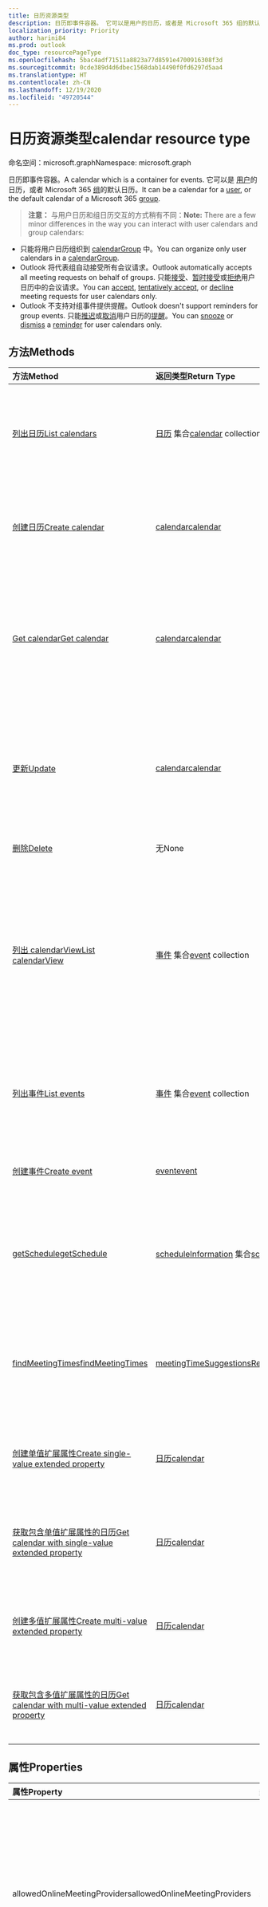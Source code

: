 ```yaml
---
title: 日历资源类型
description: 日历即事件容器。 它可以是用户的日历，或者是 Microsoft 365 组的默认日历。
localization_priority: Priority
author: harini84
ms.prod: outlook
doc_type: resourcePageType
ms.openlocfilehash: 5bac4adf71511a8823a77d8591e4700916308f3d
ms.sourcegitcommit: 0cde389d4d6dbec1568dab14490f0fd6297d5aa4
ms.translationtype: HT
ms.contentlocale: zh-CN
ms.lasthandoff: 12/19/2020
ms.locfileid: "49720544"
---
```

# <a name="calendar-resource-type"></a><span data-ttu-id="81cd4-104">日历资源类型</span><span class="sxs-lookup"><span data-stu-id="81cd4-104">calendar resource type</span></span>

<span data-ttu-id="81cd4-105">命名空间：microsoft.graph</span><span class="sxs-lookup"><span data-stu-id="81cd4-105">Namespace: microsoft.graph</span></span>

<span data-ttu-id="81cd4-106">日历即事件容器。</span><span class="sxs-lookup"><span data-stu-id="81cd4-106">A calendar which is a container for events.</span></span> <span data-ttu-id="81cd4-107">它可以是 [用户](user.md)的日历，或者 Microsoft 365 [组](group.md)的默认日历。</span><span class="sxs-lookup"><span data-stu-id="81cd4-107">It can be a calendar for a [user](user.md), or the default calendar of a Microsoft 365 [group](group.md).</span></span>

> <span data-ttu-id="81cd4-108">**注意：** 与用户日历和组日历交互的方式稍有不同：</span><span class="sxs-lookup"><span data-stu-id="81cd4-108">**Note:** There are a few minor differences in the way you can interact with user calendars and group calendars:</span></span>

- <span data-ttu-id="81cd4-109">只能将用户日历组织到 [calendarGroup](calendargroup.md) 中。</span><span class="sxs-lookup"><span data-stu-id="81cd4-109">You can organize only user calendars in a [calendarGroup](calendargroup.md).</span></span>
- <span data-ttu-id="81cd4-110">Outlook 将代表组自动接受所有会议请求。</span><span class="sxs-lookup"><span data-stu-id="81cd4-110">Outlook automatically accepts all meeting requests on behalf of groups.</span></span> <span data-ttu-id="81cd4-111">只能[接受](../api/event-accept.md)、[暂时接受](../api/event-tentativelyaccept.md)或[拒绝](../api/event-decline.md)用户日历中的会议请求。</span><span class="sxs-lookup"><span data-stu-id="81cd4-111">You can [accept](../api/event-accept.md), [tentatively accept](../api/event-tentativelyaccept.md), or [decline](../api/event-decline.md)  meeting requests for user calendars only.</span></span>
- <span data-ttu-id="81cd4-112">Outlook 不支持对组事件提供提醒。</span><span class="sxs-lookup"><span data-stu-id="81cd4-112">Outlook doesn't support reminders for group events.</span></span> <span data-ttu-id="81cd4-113">只能[推迟](../api/event-snoozereminder.md)或[取消](../api/event-dismissreminder.md)用户日历的[提醒](reminder.md)。</span><span class="sxs-lookup"><span data-stu-id="81cd4-113">You can [snooze](../api/event-snoozereminder.md) or [dismiss](../api/event-dismissreminder.md) a [reminder](reminder.md) for user calendars only.</span></span>

## <a name="methods"></a><span data-ttu-id="81cd4-114">方法</span><span class="sxs-lookup"><span data-stu-id="81cd4-114">Methods</span></span>

| <span data-ttu-id="81cd4-115">方法</span><span class="sxs-lookup"><span data-stu-id="81cd4-115">Method</span></span>       | <span data-ttu-id="81cd4-116">返回类型</span><span class="sxs-lookup"><span data-stu-id="81cd4-116">Return Type</span></span>  |<span data-ttu-id="81cd4-117">说明</span><span class="sxs-lookup"><span data-stu-id="81cd4-117">Description</span></span>|
|:---------------|:--------|:----------|
|[<span data-ttu-id="81cd4-118">列出日历</span><span class="sxs-lookup"><span data-stu-id="81cd4-118">List calendars</span></span>](../api/user-list-calendars.md)|<span data-ttu-id="81cd4-119">[日历](calendar.md) 集合</span><span class="sxs-lookup"><span data-stu-id="81cd4-119">[calendar](calendar.md) collection</span></span>|<span data-ttu-id="81cd4-120">获取所有用户的日历，或者获取默认或其他特定日历组中的日历。</span><span class="sxs-lookup"><span data-stu-id="81cd4-120">Get all the user's calendars, or the calendars in the default or other specific calendar group.</span></span>|
|[<span data-ttu-id="81cd4-121">创建日历</span><span class="sxs-lookup"><span data-stu-id="81cd4-121">Create calendar</span></span>](../api/user-post-calendars.md) |[<span data-ttu-id="81cd4-122">calendar</span><span class="sxs-lookup"><span data-stu-id="81cd4-122">calendar</span></span>](calendar.md)| <span data-ttu-id="81cd4-123">在默认日历组或用户的指定日历组中新建日历。</span><span class="sxs-lookup"><span data-stu-id="81cd4-123">Create a new calendar in the default calendar group or specified calendar group for a user.</span></span>|
|[<span data-ttu-id="81cd4-124">Get calendar</span><span class="sxs-lookup"><span data-stu-id="81cd4-124">Get calendar</span></span>](../api/calendar-get.md) | [<span data-ttu-id="81cd4-125">calendar</span><span class="sxs-lookup"><span data-stu-id="81cd4-125">calendar</span></span>](calendar.md) |<span data-ttu-id="81cd4-126">获取 **calendar** 对象的属性和关系。</span><span class="sxs-lookup"><span data-stu-id="81cd4-126">Get the properties and relationships of a **calendar** object.</span></span> <span data-ttu-id="81cd4-127">可以是用户的日历，也可以是 Microsoft 365 组的默认日历。</span><span class="sxs-lookup"><span data-stu-id="81cd4-127">The calendar can be one for a user, or the default calendar of a Microsoft 365 group.</span></span> |
|[<span data-ttu-id="81cd4-128">更新</span><span class="sxs-lookup"><span data-stu-id="81cd4-128">Update</span></span>](../api/calendar-update.md) | [<span data-ttu-id="81cd4-129">calendar</span><span class="sxs-lookup"><span data-stu-id="81cd4-129">calendar</span></span>](calendar.md)  |<span data-ttu-id="81cd4-130">更新 **calendar** 对象的属性。</span><span class="sxs-lookup"><span data-stu-id="81cd4-130">Update the properties of a **calendar** object.</span></span> <span data-ttu-id="81cd4-131">可以是用户的日历，也可以是 Microsoft 365 组的默认日历。</span><span class="sxs-lookup"><span data-stu-id="81cd4-131">The calendar can be one for a user, or the default calendar of a Microsoft 365 group.</span></span> |
|[<span data-ttu-id="81cd4-132">删除</span><span class="sxs-lookup"><span data-stu-id="81cd4-132">Delete</span></span>](../api/calendar-delete.md) | <span data-ttu-id="81cd4-133">无</span><span class="sxs-lookup"><span data-stu-id="81cd4-133">None</span></span> |<span data-ttu-id="81cd4-134">删除 calendar 对象。</span><span class="sxs-lookup"><span data-stu-id="81cd4-134">Delete calendar object.</span></span> |
|[<span data-ttu-id="81cd4-135">列出 calendarView</span><span class="sxs-lookup"><span data-stu-id="81cd4-135">List calendarView</span></span>](../api/calendar-list-calendarview.md) |<span data-ttu-id="81cd4-136">[事件](event.md) 集合</span><span class="sxs-lookup"><span data-stu-id="81cd4-136">[event](event.md) collection</span></span>| <span data-ttu-id="81cd4-137">从用户的主日历 `(../me/calendarview)` 或指定日历中，获取由时间范围定义的日历视图中的事件发生次数、异常和单个实例。</span><span class="sxs-lookup"><span data-stu-id="81cd4-137">Get the occurrences, exceptions, and single instances of events in a calendar view defined by a time range, from the user's primary calendar `(../me/calendarview)` or from a specified calendar.</span></span>|
|[<span data-ttu-id="81cd4-138">列出事件</span><span class="sxs-lookup"><span data-stu-id="81cd4-138">List events</span></span>](../api/calendar-list-events.md) |<span data-ttu-id="81cd4-139">[事件](event.md) 集合</span><span class="sxs-lookup"><span data-stu-id="81cd4-139">[event](event.md) collection</span></span>| <span data-ttu-id="81cd4-p107">检索日历中的事件列表。该列表包含单实例会议和系列主控事件。</span><span class="sxs-lookup"><span data-stu-id="81cd4-p107">Retrieve a list of events in a calendar.  The list contains single instance meetings and series masters.</span></span>|
|[<span data-ttu-id="81cd4-142">创建事件</span><span class="sxs-lookup"><span data-stu-id="81cd4-142">Create event</span></span>](../api/calendar-post-events.md) |[<span data-ttu-id="81cd4-143">event</span><span class="sxs-lookup"><span data-stu-id="81cd4-143">event</span></span>](event.md)| <span data-ttu-id="81cd4-144">在默认或指定日历中创建新事件。</span><span class="sxs-lookup"><span data-stu-id="81cd4-144">Create a new event in the default or specified calendar.</span></span>|
|[<span data-ttu-id="81cd4-145">getSchedule</span><span class="sxs-lookup"><span data-stu-id="81cd4-145">getSchedule</span></span>](../api/calendar-getschedule.md) |<span data-ttu-id="81cd4-146">[scheduleInformation](scheduleinformation.md) 集合</span><span class="sxs-lookup"><span data-stu-id="81cd4-146">[scheduleInformation](scheduleinformation.md) collection</span></span>|<span data-ttu-id="81cd4-147">获取用户、通讯组列表或资源在指定时间段内的忙/闲状态信息。</span><span class="sxs-lookup"><span data-stu-id="81cd4-147">Get the free/busy availability information for a collection of users, distributions lists, or resources, for a specified time period.</span></span> |
|[<span data-ttu-id="81cd4-148">findMeetingTimes</span><span class="sxs-lookup"><span data-stu-id="81cd4-148">findMeetingTimes</span></span>](../api/user-findmeetingtimes.md) |[<span data-ttu-id="81cd4-149">meetingTimeSuggestionsResult</span><span class="sxs-lookup"><span data-stu-id="81cd4-149">meetingTimeSuggestionsResult</span></span>](meetingtimesuggestionsresult.md) |<span data-ttu-id="81cd4-150">根据组织者和与会者忙/闲状态以及时间或地点约束，建议会议时间和地点。</span><span class="sxs-lookup"><span data-stu-id="81cd4-150">Suggest meeting times and locations based on organizer and attendee availability, and time or location constraints.</span></span> |
|[<span data-ttu-id="81cd4-151">创建单值扩展属性</span><span class="sxs-lookup"><span data-stu-id="81cd4-151">Create single-value extended property</span></span>](../api/singlevaluelegacyextendedproperty-post-singlevalueextendedproperties.md) |[<span data-ttu-id="81cd4-152">日历</span><span class="sxs-lookup"><span data-stu-id="81cd4-152">calendar</span></span>](calendar.md)  |<span data-ttu-id="81cd4-153">在新建或现有日历中创建一个或多个单值扩展属性。</span><span class="sxs-lookup"><span data-stu-id="81cd4-153">Create one or more single-value extended properties in a new or existing calendar.</span></span>   |
|[<span data-ttu-id="81cd4-154">获取包含单值扩展属性的日历</span><span class="sxs-lookup"><span data-stu-id="81cd4-154">Get calendar with single-value extended property</span></span>](../api/singlevaluelegacyextendedproperty-get.md)  | [<span data-ttu-id="81cd4-155">日历</span><span class="sxs-lookup"><span data-stu-id="81cd4-155">calendar</span></span>](calendar.md) | <span data-ttu-id="81cd4-156">通过使用 `$expand` 或 `$filter` 获取包含一个单值扩展属性的日历。</span><span class="sxs-lookup"><span data-stu-id="81cd4-156">Get calendars that contain a single-value extended property by using `$expand` or `$filter`.</span></span> |
|[<span data-ttu-id="81cd4-157">创建多值扩展属性</span><span class="sxs-lookup"><span data-stu-id="81cd4-157">Create multi-value extended property</span></span>](../api/multivaluelegacyextendedproperty-post-multivalueextendedproperties.md) | [<span data-ttu-id="81cd4-158">日历</span><span class="sxs-lookup"><span data-stu-id="81cd4-158">calendar</span></span>](calendar.md) | <span data-ttu-id="81cd4-159">在新建或现有的日历中创建一个或多个多值扩展属性。</span><span class="sxs-lookup"><span data-stu-id="81cd4-159">Create one or more multi-value extended properties in a new or existing calendar.</span></span>  |
|[<span data-ttu-id="81cd4-160">获取包含多值扩展属性的日历</span><span class="sxs-lookup"><span data-stu-id="81cd4-160">Get calendar with multi-value extended property</span></span>](../api/multivaluelegacyextendedproperty-get.md)  | [<span data-ttu-id="81cd4-161">日历</span><span class="sxs-lookup"><span data-stu-id="81cd4-161">calendar</span></span>](calendar.md) | <span data-ttu-id="81cd4-162">使用 `$expand` 获取包含一个多值扩展属性的日历。</span><span class="sxs-lookup"><span data-stu-id="81cd4-162">Get a calendar that contains a multi-value extended property by using `$expand`.</span></span> |

## <a name="properties"></a><span data-ttu-id="81cd4-163">属性</span><span class="sxs-lookup"><span data-stu-id="81cd4-163">Properties</span></span>
| <span data-ttu-id="81cd4-164">属性</span><span class="sxs-lookup"><span data-stu-id="81cd4-164">Property</span></span>     | <span data-ttu-id="81cd4-165">类型</span><span class="sxs-lookup"><span data-stu-id="81cd4-165">Type</span></span>   |<span data-ttu-id="81cd4-166">Description</span><span class="sxs-lookup"><span data-stu-id="81cd4-166">Description</span></span>|
|:---------------|:--------|:----------|
|<span data-ttu-id="81cd4-167">allowedOnlineMeetingProviders</span><span class="sxs-lookup"><span data-stu-id="81cd4-167">allowedOnlineMeetingProviders</span></span>|<span data-ttu-id="81cd4-168">string 集合</span><span class="sxs-lookup"><span data-stu-id="81cd4-168">string collection</span></span>| <span data-ttu-id="81cd4-169">表示此日历中可用于创建联机会议的联机会议服务提供商。</span><span class="sxs-lookup"><span data-stu-id="81cd4-169">Represent the online meeting service providers that can be used to create online meetings in this calendar.</span></span> <span data-ttu-id="81cd4-170">可取值为：`unknown`、`skypeForBusiness`、`skypeForConsumer`、`teamsForBusiness`。</span><span class="sxs-lookup"><span data-stu-id="81cd4-170">Possible values are: `unknown`, `skypeForBusiness`, `skypeForConsumer`, `teamsForBusiness`.</span></span>|
|<span data-ttu-id="81cd4-171">canEdit</span><span class="sxs-lookup"><span data-stu-id="81cd4-171">canEdit</span></span> |<span data-ttu-id="81cd4-172">布尔</span><span class="sxs-lookup"><span data-stu-id="81cd4-172">Boolean</span></span> |<span data-ttu-id="81cd4-p109">如果用户可以写入日历则为 true，否则为 false。对于创建此日历的用户，此属性为 true。此属性对于共享日历并且授予写入访问权限的用户同样为 true。</span><span class="sxs-lookup"><span data-stu-id="81cd4-p109">True if the user can write to the calendar, false otherwise. This property is true for the user who created the calendar. This property is also true for a user who has been shared a calendar and granted write access.</span></span> |
|<span data-ttu-id="81cd4-176">canShare</span><span class="sxs-lookup"><span data-stu-id="81cd4-176">canShare</span></span> |<span data-ttu-id="81cd4-177">布尔</span><span class="sxs-lookup"><span data-stu-id="81cd4-177">Boolean</span></span> |<span data-ttu-id="81cd4-p110">如果用户有权共享日历则为 ture，否则为 false。只有创建日历的用户才可以进行共享。</span><span class="sxs-lookup"><span data-stu-id="81cd4-p110">True if the user has the permission to share the calendar, false otherwise. Only the user who created the calendar can share it.</span></span> |
|<span data-ttu-id="81cd4-180">canViewPrivateItems</span><span class="sxs-lookup"><span data-stu-id="81cd4-180">canViewPrivateItems</span></span> |<span data-ttu-id="81cd4-181">Boolean</span><span class="sxs-lookup"><span data-stu-id="81cd4-181">Boolean</span></span> |<span data-ttu-id="81cd4-182">如果用户可以读取已标记为私有的日历项，则为 true，否则返回 false。</span><span class="sxs-lookup"><span data-stu-id="81cd4-182">True if the user can read calendar items that have been marked private, false otherwise.</span></span> |
|<span data-ttu-id="81cd4-183">changeKey</span><span class="sxs-lookup"><span data-stu-id="81cd4-183">changeKey</span></span>|<span data-ttu-id="81cd4-184">字符串</span><span class="sxs-lookup"><span data-stu-id="81cd4-184">String</span></span>|<span data-ttu-id="81cd4-p111">标识 calendar 对象的版本。每次日历更改时，changeKey 也将更改。这样，Exchange 可以将更改应用于该对象的正确版本。只读。</span><span class="sxs-lookup"><span data-stu-id="81cd4-p111">Identifies the version of the calendar object. Every time the calendar is changed, changeKey changes as well. This allows Exchange to apply changes to the correct version of the object. Read-only.</span></span>|
|<span data-ttu-id="81cd4-189">颜色</span><span class="sxs-lookup"><span data-stu-id="81cd4-189">color</span></span>|<span data-ttu-id="81cd4-190">calendarColor</span><span class="sxs-lookup"><span data-stu-id="81cd4-190">calendarColor</span></span>|<span data-ttu-id="81cd4-p112">在 UI 中指定将该日历与其他日历区分开来的颜色主题。属性值有：LightBlue=0、LightGreen=1、LightOrange=2、LightGray=3、LightYellow=4、LightTeal=5、LightPink=6、LightBrown=7、LightRed=8、MaxColor=9、Auto=-1</span><span class="sxs-lookup"><span data-stu-id="81cd4-p112">Specifies the color theme to distinguish the calendar from other calendars in a UI. The property values are: LightBlue=0, LightGreen=1, LightOrange=2, LightGray=3, LightYellow=4, LightTeal=5, LightPink=6, LightBrown=7, LightRed=8, MaxColor=9, Auto=-1</span></span>|
|<span data-ttu-id="81cd4-193">defaultOnlineMeetingProvider</span><span class="sxs-lookup"><span data-stu-id="81cd4-193">defaultOnlineMeetingProvider</span></span>|<span data-ttu-id="81cd4-194">onlineMeetingProviderType</span><span class="sxs-lookup"><span data-stu-id="81cd4-194">onlineMeetingProviderType</span></span>|<span data-ttu-id="81cd4-195">从此日历发送的会议的默认联机会议提供商。</span><span class="sxs-lookup"><span data-stu-id="81cd4-195">The default online meeting provider for meetings sent from this calendar.</span></span> <span data-ttu-id="81cd4-196">可取值为：`unknown`、`skypeForBusiness`、`skypeForConsumer`、`teamsForBusiness`。</span><span class="sxs-lookup"><span data-stu-id="81cd4-196">Possible values are: `unknown`, `skypeForBusiness`, `skypeForConsumer`, `teamsForBusiness`.</span></span>|
|<span data-ttu-id="81cd4-197">hexColor</span><span class="sxs-lookup"><span data-stu-id="81cd4-197">hexColor</span></span> |<span data-ttu-id="81cd4-198">String</span><span class="sxs-lookup"><span data-stu-id="81cd4-198">String</span></span> |<span data-ttu-id="81cd4-199">日历颜色，使用十六进制颜色代码表示，其中包含三个十六进制值，每个值介于 00 到 FF 之间，表示 RGB 颜色空间中颜色的红色、绿色或蓝色组件。</span><span class="sxs-lookup"><span data-stu-id="81cd4-199">The calendar color, expressed in a hex color code of three hexidecimal values, each ranging from 00 to FF and representing the red, green, or blue components of the color in the RGB color space.</span></span> <span data-ttu-id="81cd4-200">若用户从未明确设置日历的颜色，则此属性为空。</span><span class="sxs-lookup"><span data-stu-id="81cd4-200">If the user has never explicitly set a color for the calendar, this property is empty.</span></span> <span data-ttu-id="81cd4-201">只读。</span><span class="sxs-lookup"><span data-stu-id="81cd4-201">Read-only.</span></span>|
|<span data-ttu-id="81cd4-202">id</span><span class="sxs-lookup"><span data-stu-id="81cd4-202">id</span></span>|<span data-ttu-id="81cd4-203">String</span><span class="sxs-lookup"><span data-stu-id="81cd4-203">String</span></span>|<span data-ttu-id="81cd4-p115">日历的唯一标识符。只读。</span><span class="sxs-lookup"><span data-stu-id="81cd4-p115">The calendar's unique identifier. Read-only.</span></span>|
|<span data-ttu-id="81cd4-206">isDefaultCalendar</span><span class="sxs-lookup"><span data-stu-id="81cd4-206">isDefaultCalendar</span></span>|<span data-ttu-id="81cd4-207">Boolean</span><span class="sxs-lookup"><span data-stu-id="81cd4-207">Boolean</span></span>|<span data-ttu-id="81cd4-208">若此为默认用于新建事件的默认日志则为 True，反之为 false。</span><span class="sxs-lookup"><span data-stu-id="81cd4-208">True if this is the default calendar where new events are created by default, false otherwise.</span></span>|
|<span data-ttu-id="81cd4-209">isRemovable</span><span class="sxs-lookup"><span data-stu-id="81cd4-209">isRemovable</span></span>|<span data-ttu-id="81cd4-210">Boolean</span><span class="sxs-lookup"><span data-stu-id="81cd4-210">Boolean</span></span>| <span data-ttu-id="81cd4-211">表示是否可以从用户邮箱删除此用户日志。</span><span class="sxs-lookup"><span data-stu-id="81cd4-211">Indicates whether this user calendar can be deleted from the user mailbox.</span></span>|
|<span data-ttu-id="81cd4-212">isTallyingResponses</span><span class="sxs-lookup"><span data-stu-id="81cd4-212">isTallyingResponses</span></span>|<span data-ttu-id="81cd4-213">Boolean</span><span class="sxs-lookup"><span data-stu-id="81cd4-213">Boolean</span></span>|<span data-ttu-id="81cd4-214">表示此用户日历是否支持会议响应跟踪。</span><span class="sxs-lookup"><span data-stu-id="81cd4-214">Indicates whether this user calendar supports tracking of meeting responses.</span></span> <span data-ttu-id="81cd4-215">仅从用户的主日志发送的会议邀请支持会议响应跟踪。</span><span class="sxs-lookup"><span data-stu-id="81cd4-215">Only meeting invites sent from users' primary calendars support tracking of meeting responses.</span></span>|
|<span data-ttu-id="81cd4-216">name</span><span class="sxs-lookup"><span data-stu-id="81cd4-216">name</span></span>|<span data-ttu-id="81cd4-217">String</span><span class="sxs-lookup"><span data-stu-id="81cd4-217">String</span></span>|<span data-ttu-id="81cd4-218">日历名称。</span><span class="sxs-lookup"><span data-stu-id="81cd4-218">The calendar name.</span></span>|
|<span data-ttu-id="81cd4-219">owner</span><span class="sxs-lookup"><span data-stu-id="81cd4-219">owner</span></span> |[<span data-ttu-id="81cd4-220">emailAddress</span><span class="sxs-lookup"><span data-stu-id="81cd4-220">emailAddress</span></span>](emailaddress.md) | <span data-ttu-id="81cd4-p117">如果设置，则表示创建或添加日历的用户。对于用户创建或添加的日历，将 **owner** 属性设置为用户。对于与用户共享的日历，将 **owner** 属性设置为与此用户共享该日历的人员。</span><span class="sxs-lookup"><span data-stu-id="81cd4-p117">If set, this represents the user who created or added the calendar. For a calendar that the user created or added, the **owner** property is set to the user. For a calendar shared with the user, the **owner** property is set to the person who shared that calendar with the user.</span></span> |

## <a name="relationships"></a><span data-ttu-id="81cd4-224">关系</span><span class="sxs-lookup"><span data-stu-id="81cd4-224">Relationships</span></span>
| <span data-ttu-id="81cd4-225">关系</span><span class="sxs-lookup"><span data-stu-id="81cd4-225">Relationship</span></span> | <span data-ttu-id="81cd4-226">类型</span><span class="sxs-lookup"><span data-stu-id="81cd4-226">Type</span></span>   |<span data-ttu-id="81cd4-227">Description</span><span class="sxs-lookup"><span data-stu-id="81cd4-227">Description</span></span>|
|:---------------|:--------|:----------|
|<span data-ttu-id="81cd4-228">calendarPermissions</span><span class="sxs-lookup"><span data-stu-id="81cd4-228">calendarPermissions</span></span>|<span data-ttu-id="81cd4-229">[calendarPermission](calendarpermission.md) 集合</span><span class="sxs-lookup"><span data-stu-id="81cd4-229">[calendarPermission](calendarpermission.md) collection</span></span>| <span data-ttu-id="81cd4-230">共享日历的用户的权限。</span><span class="sxs-lookup"><span data-stu-id="81cd4-230">The permissions of the users with whom the calendar is shared.</span></span>|
|<span data-ttu-id="81cd4-231">calendarView</span><span class="sxs-lookup"><span data-stu-id="81cd4-231">calendarView</span></span>|<span data-ttu-id="81cd4-232">[事件](event.md) 集合</span><span class="sxs-lookup"><span data-stu-id="81cd4-232">[Event](event.md) collection</span></span>|<span data-ttu-id="81cd4-p118">日历的日历视图。导航属性。只读。</span><span class="sxs-lookup"><span data-stu-id="81cd4-p118">The calendar view for the calendar. Navigation property. Read-only.</span></span>|
|<span data-ttu-id="81cd4-236">events</span><span class="sxs-lookup"><span data-stu-id="81cd4-236">events</span></span>|<span data-ttu-id="81cd4-237">[事件](event.md) 集合</span><span class="sxs-lookup"><span data-stu-id="81cd4-237">[Event](event.md) collection</span></span>|<span data-ttu-id="81cd4-p119">日历中的事件。导航属性。只读。</span><span class="sxs-lookup"><span data-stu-id="81cd4-p119">The events in the calendar. Navigation property. Read-only.</span></span>|
|<span data-ttu-id="81cd4-241">multiValueExtendedProperties</span><span class="sxs-lookup"><span data-stu-id="81cd4-241">multiValueExtendedProperties</span></span>|<span data-ttu-id="81cd4-242">[multiValueLegacyExtendedProperty](multivaluelegacyextendedproperty.md) 集合</span><span class="sxs-lookup"><span data-stu-id="81cd4-242">[multiValueLegacyExtendedProperty](multivaluelegacyextendedproperty.md) collection</span></span>| <span data-ttu-id="81cd4-p120">为日历定义的多值扩展属性的集合。只读。可为 Null。</span><span class="sxs-lookup"><span data-stu-id="81cd4-p120">The collection of multi-value extended properties defined for the calendar. Read-only. Nullable.</span></span>|
|<span data-ttu-id="81cd4-246">singleValueExtendedProperties</span><span class="sxs-lookup"><span data-stu-id="81cd4-246">singleValueExtendedProperties</span></span>|<span data-ttu-id="81cd4-247">[singleValueLegacyExtendedProperty](singlevaluelegacyextendedproperty.md) collection</span><span class="sxs-lookup"><span data-stu-id="81cd4-247">[singleValueLegacyExtendedProperty](singlevaluelegacyextendedproperty.md) collection</span></span>| <span data-ttu-id="81cd4-p121">为日历定义的单值扩展属性的集合。只读。可为 Null。</span><span class="sxs-lookup"><span data-stu-id="81cd4-p121">The collection of single-value extended properties defined for the calendar. Read-only. Nullable.</span></span>|

## <a name="json-representation"></a><span data-ttu-id="81cd4-251">JSON 表示形式</span><span class="sxs-lookup"><span data-stu-id="81cd4-251">JSON representation</span></span>

<span data-ttu-id="81cd4-252">下面是资源的 JSON 表示形式。</span><span class="sxs-lookup"><span data-stu-id="81cd4-252">Here is a JSON representation of the resource</span></span>

<!--{
  "blockType": "resource",
  "optionalProperties": [
    "calendarView",
    "events",
    "multiValueExtendedProperties",
    "singleValueExtendedProperties"
  ],
  "keyProperty": "id",
  "baseType": "microsoft.graph.entity",
  "@odata.type": "microsoft.graph.calendar",
  "@odata.annotations": [
    {
      "property": "calendarView",
      "capabilities": {
        "changeTracking": true,
        "deletable": false,
        "expandable": false,
        "insertable": false,
        "navigability": "single",
        "searchable": false,
        "updatable": false
      }
    },
    {
      "property": "events",
      "capabilities": {
        "changeTracking": false,
        "expandable": false,
        "navigability": "single",
        "searchable": false
      }
    }
  ]
}-->

```json
{
  "allowedOnlineMeetingProviders": ["string"],
  "canEdit": "boolean",
  "canShare": "boolean",
  "canViewPrivateItems": "boolean",
  "changeKey": "string",
  "color": "String",
  "defaultOnlineMeetingProvider": "string",
  "hexColor": "String",
  "id": "string (identifier)",
  "isDefaultCalendar": "boolean",
  "isRemovable": "boolean",
  "isTallyingResponses": "boolean",
  "name": "string",
  "owner": {"@odata.type": "microsoft.graph.emailAddress"}
}

```
<!-- uuid: 8fcb5dbc-d5aa-4681-8e31-b001d5168d79
2015-10-25 14:57:30 UTC -->
<!-- {
  "type": "#page.annotation",
  "description": "calendar resource",
  "keywords": "",
  "section": "documentation",
  "tocPath": ""
}-->

